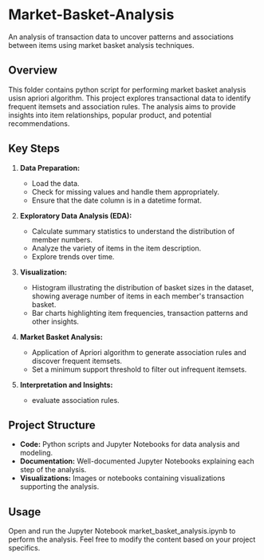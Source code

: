 # Market-Basket-Analysis 

An analysis of transaction data to uncover patterns and associations between items using market basket analysis techniques.

## Overview

This folder contains python script for performing market basket analysis usisn apriori algorithm. This project explores transactional data to identify frequent itemsets and association rules. The analysis aims to provide insights into item relationships, popular product, and potential recommendations.

## Key Steps
1. **Data Preparation:**
   - Load the data.
   - Check for missing values and handle them appropriately.
   - Ensure that the date column is in a datetime format.

2. **Exploratory Data Analysis (EDA):**
   - Calculate summary statistics to understand the distribution of member numbers.
   - Analyze the variety of items in the item description.
   - Explore trends over time.
  
3. **Visualization:**
   - Histogram illustrating the distribution of basket sizes in the dataset, showing average number of items in each member's transaction basket. 
   - Bar charts highlighting item frequencies, transaction patterns and other insights.
 
4. **Market Basket Analysis:**
   - Application of Apriori algorithm to generate association rules and discover frequent itemsets. 
   - Set a minimum support threshold to filter out infrequent itemsets.

5. **Interpretation and Insights:**
   - evaluate association rules.


## Project Structure

- **Code:** Python scripts and Jupyter Notebooks for data analysis and modeling.
- **Documentation:** Well-documented Jupyter Notebooks explaining each step of the analysis.
- **Visualizations:** Images or notebooks containing visualizations supporting the analysis.


## Usage

Open and run the Jupyter Notebook market_basket_analysis.ipynb to perform the analysis.
Feel free to modify the content based on your project specifics.


